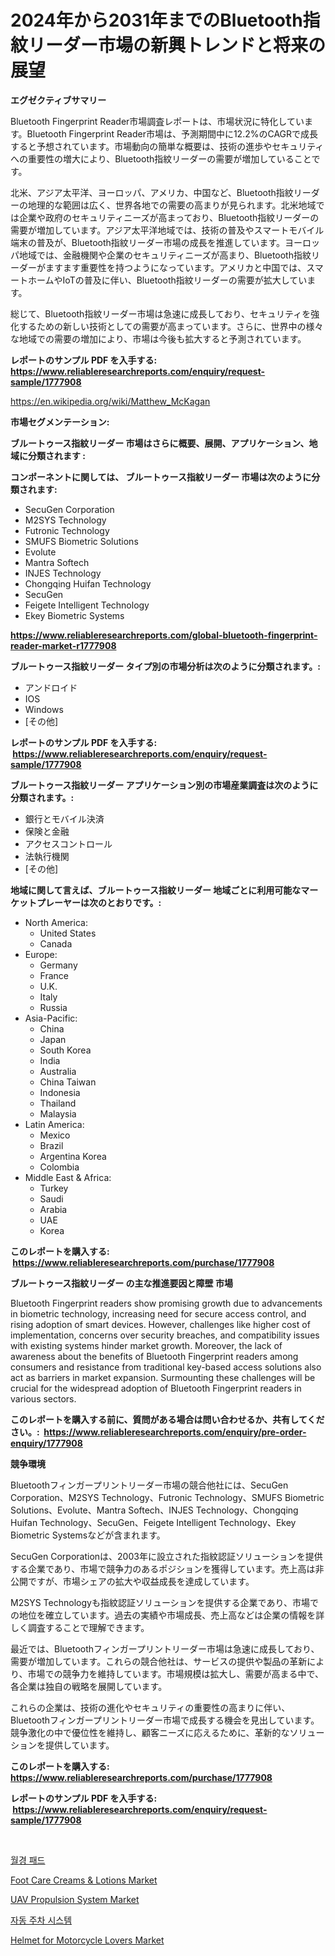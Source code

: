 <p><h1>2024年から2031年までのBluetooth指紋リーダー市場の新興トレンドと将来の展望</h1></p><p><strong>エグゼクティブサマリー</strong></p>
<p><p>Bluetooth Fingerprint Reader市場調査レポートは、市場状況に特化しています。Bluetooth Fingerprint Reader市場は、予測期間中に12.2%のCAGRで成長すると予想されています。市場動向の簡単な概要は、技術の進歩やセキュリティへの重要性の増大により、Bluetooth指紋リーダーの需要が増加していることです。</p><p>北米、アジア太平洋、ヨーロッパ、アメリカ、中国など、Bluetooth指紋リーダーの地理的な範囲は広く、世界各地での需要の高まりが見られます。北米地域では企業や政府のセキュリティニーズが高まっており、Bluetooth指紋リーダーの需要が増加しています。アジア太平洋地域では、技術の普及やスマートモバイル端末の普及が、Bluetooth指紋リーダー市場の成長を推進しています。ヨーロッパ地域では、金融機関や企業のセキュリティニーズが高まり、Bluetooth指紋リーダーがますます重要性を持つようになっています。アメリカと中国では、スマートホームやIoTの普及に伴い、Bluetooth指紋リーダーの需要が拡大しています。</p><p>総じて、Bluetooth指紋リーダー市場は急速に成長しており、セキュリティを強化するための新しい技術としての需要が高まっています。さらに、世界中の様々な地域での需要の増加により、市場は今後も拡大すると予測されています。</p></p>
<p><strong>レポートのサンプル PDF を入手する: <a href="https://www.reliableresearchreports.com/enquiry/request-sample/1777908">https://www.reliableresearchreports.com/enquiry/request-sample/1777908</a></strong></p>
<p><a href="https://en.wikipedia.org/wiki/Matthew_McKagan">https://en.wikipedia.org/wiki/Matthew_McKagan</a></p>
<p><strong>市場セグメンテーション:</strong></p>
<p><strong> ブルートゥース指紋リーダー 市場はさらに概要、展開、アプリケーション、地域に分類されます :</strong></p>
<p><strong>コンポーネントに関しては、 ブルートゥース指紋リーダー 市場は次のように分類されます: &nbsp;</strong></p>
<p><ul><li>SecuGen Corporation</li><li>M2SYS Technology</li><li>Futronic Technology</li><li>SMUFS Biometric Solutions</li><li>Evolute</li><li>Mantra Softech</li><li>INJES Technology</li><li>Chongqing Huifan Technology</li><li>SecuGen</li><li>Feigete Intelligent Technology</li><li>Ekey Biometric Systems</li></ul></p>
<p><strong><a href="https://www.reliableresearchreports.com/global-bluetooth-fingerprint-reader-market-r1777908">https://www.reliableresearchreports.com/global-bluetooth-fingerprint-reader-market-r1777908</a></strong></p>
<p><strong> ブルートゥース指紋リーダー タイプ別の市場分析は次のように分類されます。:</strong></p>
<p><ul><li>アンドロイド</li><li>IOS</li><li>Windows</li><li>[その他]</li></ul></p>
<p><strong>レポートのサンプル PDF を入手する: &nbsp;<a href="https://www.reliableresearchreports.com/enquiry/request-sample/1777908">https://www.reliableresearchreports.com/enquiry/request-sample/1777908</a></strong></p>
<p><strong> ブルートゥース指紋リーダー アプリケーション別の市場産業調査は次のように分類されます。:</strong></p>
<p><ul><li>銀行とモバイル決済</li><li>保険と金融</li><li>アクセスコントロール</li><li>法執行機関</li><li>[その他]</li></ul></p>
<p><strong>地域に関して言えば、ブルートゥース指紋リーダー 地域ごとに利用可能なマーケットプレーヤーは次のとおりです。:</strong></p>
<p><ul>
    <li>
        North America:
        <ul>
            <li>United States</li>
            <li>Canada</li>
        </ul>
    </li>
    <li>
        Europe:
        <ul>
            <li>Germany</li>
            <li>France</li>
            <li>U.K.</li>
            <li>Italy</li>
            <li>Russia</li>
        </ul>
    </li>
    <li>
        Asia-Pacific:
        <ul>
            <li>China</li>
            <li>Japan</li>
            <li>South Korea</li>
            <li>India</li>
            <li>Australia</li>
            <li>China Taiwan</li>
            <li>Indonesia</li>
            <li>Thailand</li>
            <li>Malaysia</li>
        </ul>
    </li>
    <li>
        Latin America:
        <ul>
            <li>Mexico</li>
            <li>Brazil</li>
            <li>Argentina Korea</li>
            <li>Colombia</li>
        </ul>
    </li>
    <li>
        Middle East & Africa:
        <ul>
            <li>Turkey</li>
            <li>Saudi</li>
            <li>Arabia</li>
            <li>UAE</li>
            <li>Korea</li>
        </ul>
    </li>
    </ul></p>
<p><strong>このレポートを購入する: &nbsp;<a href="https://www.reliableresearchreports.com/purchase/1777908">https://www.reliableresearchreports.com/purchase/1777908</a></strong></p>
<p><strong>ブルートゥース指紋リーダー の主な推進要因と障壁 市場</strong></p>
<p><p>Bluetooth Fingerprint readers show promising growth due to advancements in biometric technology, increasing need for secure access control, and rising adoption of smart devices. However, challenges like higher cost of implementation, concerns over security breaches, and compatibility issues with existing systems hinder market growth. Moreover, the lack of awareness about the benefits of Bluetooth Fingerprint readers among consumers and resistance from traditional key-based access solutions also act as barriers in market expansion. Surmounting these challenges will be crucial for the widespread adoption of Bluetooth Fingerprint readers in various sectors.</p></p>
<p><strong>このレポートを購入する前に、質問がある場合は問い合わせるか、共有してください。:&nbsp; <a href="https://www.reliableresearchreports.com/enquiry/pre-order-enquiry/1777908">https://www.reliableresearchreports.com/enquiry/pre-order-enquiry/1777908</a></strong></p>
<p><strong>競争環境</strong></p>
<p><p>Bluetoothフィンガープリントリーダー市場の競合他社には、SecuGen Corporation、M2SYS Technology、Futronic Technology、SMUFS Biometric Solutions、Evolute、Mantra Softech、INJES Technology、Chongqing Huifan Technology、SecuGen、Feigete Intelligent Technology、Ekey Biometric Systemsなどが含まれます。</p><p>SecuGen Corporationは、2003年に設立された指紋認証ソリューションを提供する企業であり、市場で競争力のあるポジションを獲得しています。売上高は非公開ですが、市場シェアの拡大や収益成長を達成しています。</p><p>M2SYS Technologyも指紋認証ソリューションを提供する企業であり、市場での地位を確立しています。過去の実績や市場成長、売上高などは企業の情報を詳しく調査することで理解できます。</p><p>最近では、Bluetoothフィンガープリントリーダー市場は急速に成長しており、需要が増加しています。これらの競合他社は、サービスの提供や製品の革新により、市場での競争力を維持しています。市場規模は拡大し、需要が高まる中で、各企業は独自の戦略を展開しています。</p><p>これらの企業は、技術の進化やセキュリティの重要性の高まりに伴い、Bluetoothフィンガープリントリーダー市場で成長する機会を見出しています。競争激化の中で優位性を維持し、顧客ニーズに応えるために、革新的なソリューションを提供しています。</p></p>
<p><strong>このレポートを購入する: &nbsp; <a href="https://www.reliableresearchreports.com/purchase/1777908">https://www.reliableresearchreports.com/purchase/1777908</a></strong></p>
<p><strong>レポートのサンプル PDF を入手する: &nbsp;<a href="https://www.reliableresearchreports.com/enquiry/request-sample/1777908">https://www.reliableresearchreports.com/enquiry/request-sample/1777908</a></strong><strong></strong></p>
<p>&nbsp;</p>
<p><p><a href="https://github.com/giancarlo642004/Market-Research-Report-List-2/blob/main/920442433678.md">월경 패드</a></p><p><a href="https://medium.com/@broderickleannon/foot-care-creams-lotions-market-a-global-and-regional-analysis-focus-on-region-country-level-0a8022572a90">Foot Care Creams & Lotions Market</a></p><p><a href="https://www.linkedin.com/pulse/uav-propulsion-system-market-size-segmentation-trends-28n0e">UAV Propulsion System Market</a></p><p><a href="https://github.com/ZacharyScthmitt4465/Market-Research-Report-List-3/blob/main/840083333677.md">자동 주차 시스템</a></p><p><a href="https://medium.com/@michael.parsons65654/helmet-for-motorcycle-lovers-market-share-market-analysis-growth-trends-forecasts-for-period-209a691b9cf9">Helmet for Motorcycle Lovers Market</a></p></p>